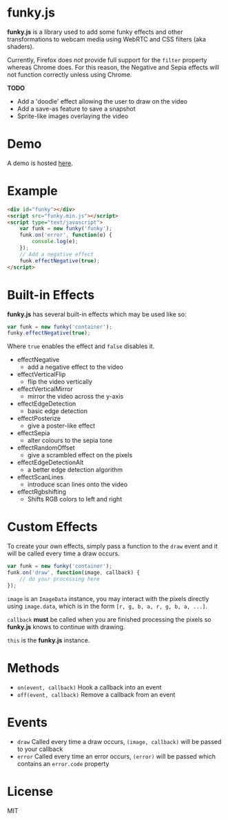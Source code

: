 funky.js
===

**funky.js** is a library used to add some funky effects and other transformations to webcam media using WebRTC and CSS filters (aka shaders).

Currently, Firefox does *not* provide full support for the `filter` property whereas Chrome does. For this reason, the Negative and Sepia effects will not function correctly unless using Chrome.

**TODO**

* Add a 'doodle' effect allowing the user to draw on the video
* Add a save-as feature to save a snapshot
* Sprite-like images overlaying the video

Demo
===

A demo is hosted [here](//43081j.github.io/funky/).

Example
===

```html
<div id="funky"></div>
<script src="funky.min.js"></script>
<script type="text/javascript">
	var funk = new funky('funky');
	funk.on('error', function(e) {
		console.log(e);
	});
	// Add a negative effect
	funk.effectNegative(true);
</script>
```

Built-in Effects
===

**funky.js** has several built-in effects which may be used like so:

```javascript
var funk = new funky('container');
funky.effectNegative(true);
```

Where `true` enables the effect and `false` disables it.

* effectNegative
    * add a negative effect to the video
* effectVerticalFlip
    * flip the video vertically
* effectVerticalMirror
    * mirror the video across the y-axis
* effectEdgeDetection
    * basic edge detection
* effectPosterize
    * give a poster-like effect
* effectSepia
    * alter colours to the sepia tone
* effectRandomOffset
    * give a scrambled effect on the pixels
* effectEdgeDetectionAlt
    * a better edge detection algorithm
* effectScanLines
    * introduce scan lines onto the video
* effectRgbshifting
    * Shifts RGB colors to left and right

Custom Effects
===

To create your own effects, simply pass a function to the `draw` event and it will be called every time a draw occurs.

```javascript
var funk = new funky('container');
funk.on('draw', function(image, callback) {
	// do your processing here
});
```

`image` is an `ImageData` instance, you may interact with the pixels directly using `image.data`, which is in the form `[r, g, b, a, r, g, b, a, ...]`.

`callback` **must** be called when you are finished processing the pixels so **funky.js** knows to continue with drawing.

`this` is the **funky.js** instance.

Methods
===

* `on(event, callback)` Hook a callback into an event
* `off(event, callback)` Remove a callback from an event

Events
===

* `draw` Called every time a draw occurs, `(image, callback)` will be passed to your callback
* `error` Called every time an error occurs, `(error)` will be passed which contains an `error.code` property

License
===

MIT
